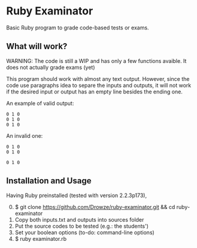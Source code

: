 # Ruby Examinator

Basic Ruby program to grade code-based tests or exams. 

## What will work?

WARNING: The code is still a WIP and has only a few functions avaible. It does not actually grade exams (yet)

This program should work with almost any text output. However, since the code use paragraphs idea to separe the inputs and outputs, it will not work if the desired input or output has an empty line besides the ending one.

An example of valid output:  
```
0 1 0
0 1 0
0 1 0
```

An invalid one:  
```
0 1 0
0 1 0

0 1 0
```

## Installation and Usage

Having Ruby preinstalled (tested with version 2.2.3p173),

0. $ git clone https://github.com/Drowze/ruby-examinator.git && cd ruby-examinator
1. Copy both inputs.txt and outputs into sources folder
2. Put the source codes to be tested (e.g.: the students')
3. Set your boolean options (to-do: command-line options)
4. $ ruby examinator.rb

